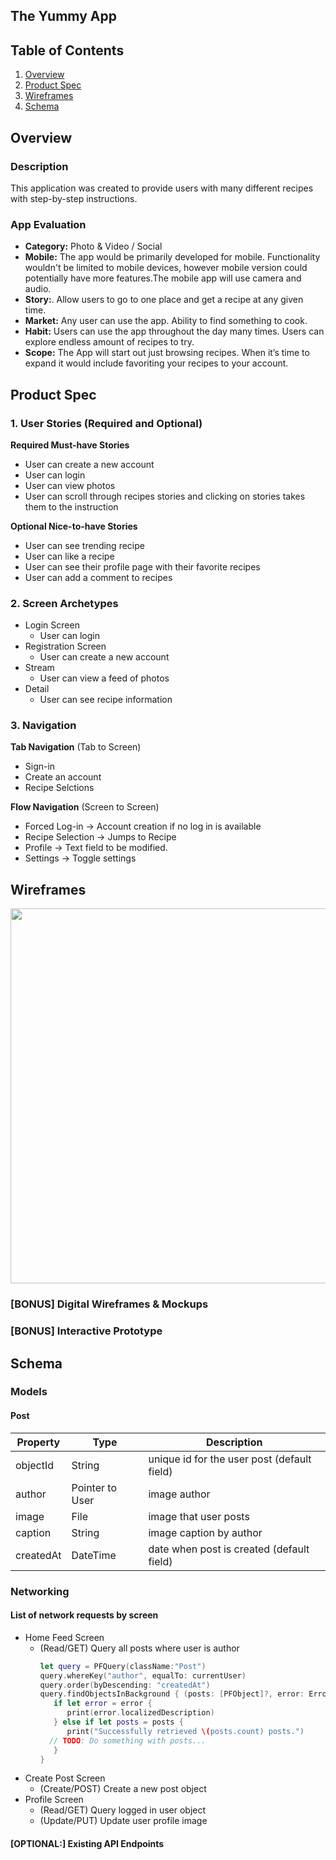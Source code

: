 ## The Yummy App

## Table of Contents
1. [Overview](#Overview)
1. [Product Spec](#Product-Spec)
1. [Wireframes](#Wireframes)
2. [Schema](#Schema)

## Overview
### Description
This application was created to provide users with many different recipes with step-by-step instructions.

### App Evaluation
- **Category:** Photo & Video / Social
- **Mobile:** The app would be primarily developed for mobile. Functionality wouldn't be limited to mobile devices, however mobile version could potentially have more features.The mobile app will use camera and audio.
- **Story:**. Allow users to go to one place and get a recipe at any given time. 
- **Market:** Any user can use the app. Ability to find something to cook. 
- **Habit:** Users can use the app throughout the day many times. Users can explore endless amount of recipes to try. 
- **Scope:** The App  will start out just browsing recipes. When it’s time to  expand it would include favoriting your recipes to your account. 

## Product Spec

### 1. User Stories (Required and Optional)

**Required Must-have Stories**

* User can create a new account
* User can login
* User can view photos
* User can scroll through recipes stories and clicking on stories takes them to the instruction

**Optional Nice-to-have Stories**

* User can see trending recipe
* User  can like a recipe
* User can see their profile page with their favorite recipes
* User can add a comment to recipes

### 2. Screen Archetypes

* Login Screen
   * User can login
* Registration Screen
   * User can create a new account
* Stream 
   * User can view a feed of photos
* Detail
   * User can see recipe information

### 3. Navigation

**Tab Navigation** (Tab to Screen)

* Sign-in
* Create an account
* Recipe Selctions

**Flow Navigation** (Screen to Screen)

* Forced Log-in -> Account creation if no log in is available
* Recipe Selection -> Jumps to Recipe
* Profile -> Text field to be modified.
* Settings -> Toggle settings

## Wireframes

<img src="https://github.com/CodePath-Group-Project-TTC/The-Yummy-App/blob/main/Wireframe.jpg" width=600>

### [BONUS] Digital Wireframes & Mockups

### [BONUS] Interactive Prototype

## Schema 
### Models
#### Post

   | Property      | Type     | Description |
   | ------------- | -------- | ------------|
   | objectId      | String   | unique id for the user post (default field) |
   | author        | Pointer to User| image author |
   | image         | File     | image that user posts |
   | caption       | String   | image caption by author |
   | createdAt     | DateTime | date when post is created (default field) |
   
### Networking
#### List of network requests by screen
   - Home Feed Screen
      - (Read/GET) Query all posts where user is author
         ```swift
         let query = PFQuery(className:"Post")
         query.whereKey("author", equalTo: currentUser)
         query.order(byDescending: "createdAt")
         query.findObjectsInBackground { (posts: [PFObject]?, error: Error?) in
            if let error = error { 
               print(error.localizedDescription)
            } else if let posts = posts {
               print("Successfully retrieved \(posts.count) posts.")
           // TODO: Do something with posts...
            }
         }
         ```
   - Create Post Screen
      - (Create/POST) Create a new post object
   - Profile Screen
      - (Read/GET) Query logged in user object
      - (Update/PUT) Update user profile image
      
#### [OPTIONAL:] Existing API Endpoints




